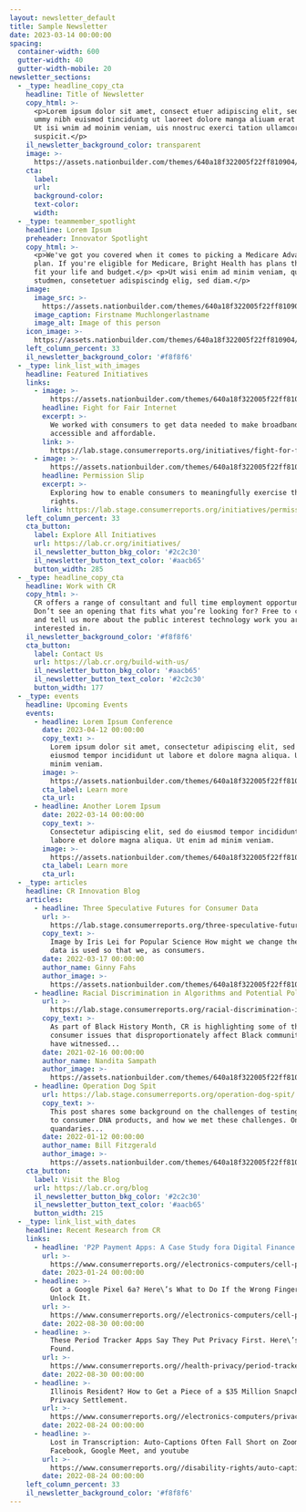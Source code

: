 ```yaml
---
layout: newsletter_default
title: Sample Newsletter
date: 2023-03-14 00:00:00
spacing:
  container-width: 600
  gutter-width: 40
  gutter-width-mobile: 20
newsletter_sections:
  - _type: headline_copy_cta
    headline: Title of Newsletter
    copy_html: >-
      <p>Lorem ipsum dolor sit amet, consect etuer adipiscing elit, sed diam non
      ummy nibh euismod tinciduntg ut laoreet dolore manga aliuam erat volutpat.
      Ut isi wnim ad moinim veniam, uis nnostruc exerci tation ullamcorper
      suspicit.</p>
    il_newsletter_background_color: transparent
    image: >-
      https://assets.nationbuilder.com/themes/640a18f322005f22ff810904/attachments/original/1678460702/hero-image.gif?1678460702
    cta:
      label:
      url:
      background-color:
      text-color:
      width:
  - _type: teammember_spotlight
    headline: Lorem Ipsum
    preheader: Innovator Spotlight
    copy_html: >-
      <p>We've got you covered when it comes to picking a Medicare Advantage
      plan. If you're eligible for Medicare, Bright Health has plans that may
      fit your life and budget.</p> <p>Ut wisi enim ad minim veniam, quis no
      studmen, consetetuer adispiscindg elig, sed diam.</p>
    image:
      image_src: >-
        https://assets.nationbuilder.com/themes/640a18f322005f22ff810904/attachments/original/1678460704/spotlight-portrait.jpg?1678460704
      image_caption: Firstname Muchlongerlastname
      image_alt: Image of this person
    icon_image: >-
      https://assets.nationbuilder.com/themes/640a18f322005f22ff810904/attachments/original/1678460700/spotlight-eye.gif?1678460700
    left_column_percent: 33
    il_newsletter_background_color: '#f8f8f6'
  - _type: link_list_with_images
    headline: Featured Initiatives
    links:
      - image: >-
          https://assets.nationbuilder.com/themes/640a18f322005f22ff810904/attachments/original/1678460701/featured-initiative-1.jpg?1678460701
        headline: Fight for Fair Internet
        excerpt: >-
          We worked with consumers to get data needed to make broadband more
          accessible and affordable.
        link: >-
          https://lab.stage.consumerreports.org/initiatives/fight-for-fair-internet/
      - image: >-
          https://assets.nationbuilder.com/themes/640a18f322005f22ff810904/attachments/original/1678460701/featured-initiative-2.jpg?1678460701
        headline: Permission Slip
        excerpt: >-
          Exploring how to enable consumers to meaningfully exercise their data
          rights.
        link: https://lab.stage.consumerreports.org/initiatives/permission-slip/
    left_column_percent: 33
    cta_button:
      label: Explore All Initiatives
      url: https://lab.cr.org/initiatives/
      il_newsletter_button_bkg_color: '#2c2c30'
      il_newsletter_button_text_color: '#aacb65'
      button_width: 285
  - _type: headline_copy_cta
    headline: Work with CR
    copy_html: >-
      CR offers a range of consultant and full time employment opportunities.
      Don’t see an opening that fits what you’re looking for? Free to contact us
      and tell us more about the public interest technology work you are
      interested in.
    il_newsletter_background_color: '#f8f8f6'
    cta_button:
      label: Contact Us
      url: https://lab.cr.org/build-with-us/
      il_newsletter_button_bkg_color: '#aacb65'
      il_newsletter_button_text_color: '#2c2c30'
      button_width: 177
  - _type: events
    headline: Upcoming Events
    events:
      - headline: Lorem Ipsum Conference
        date: 2023-04-12 00:00:00
        copy_text: >-
          Lorem ipsum dolor sit amet, consectetur adipiscing elit, sed do
          eiusmod tempor incididunt ut labore et dolore magna aliqua. Ut enim ad
          minim veniam.
        image: >-
          https://assets.nationbuilder.com/themes/640a18f322005f22ff810904/attachments/original/1678460701/event-image-fpo.jpg?1678460701
        cta_label: Learn more
        cta_url:
      - headline: Another Lorem Ipsum
        date: 2022-03-14 00:00:00
        copy_text: >-
          Consectetur adipiscing elit, sed do eiusmod tempor incididunt ut
          labore et dolore magna aliqua. Ut enim ad minim veniam.
        image: >-
          https://assets.nationbuilder.com/themes/640a18f322005f22ff810904/attachments/original/1678460701/event-image-fpo.jpg?1678460701
        cta_label: Learn more
        cta_url:
  - _type: articles
    headline: CR Innovation Blog
    articles:
      - headline: Three Speculative Futures for Consumer Data
        url: >-
          https://lab.stage.consumerreports.org/three-speculative-futures-for-consumer-data/
        copy_text: >-
          Image by Iris Lei for Popular Science How might we change the way our
          data is used so that we, as consumers.
        date: 2022-03-17 00:00:00
        author_name: Ginny Fahs
        author_image: >-
          https://assets.nationbuilder.com/themes/640a18f322005f22ff810904/attachments/original/1678460700/profile-pic-ginny-fahs.png?1678460700
      - headline: Racial Discrimination in Algorithms and Potential Policy Solutions
        url: >-
          https://lab.stage.consumerreports.org/racial-discrimination-in-algorithms-and-potential-policy-solutions/
        copy_text: >-
          As part of Black History Month, CR is highlighting some of the
          consumer issues that disproportionately affect Black communities. We
          have witnessed...
        date: 2021-02-16 00:00:00
        author_name: Nandita Sampath
        author_image: >-
          https://assets.nationbuilder.com/themes/640a18f322005f22ff810904/attachments/original/1678460700/profile-pic-nandita-sampath.png?1678460700
      - headline: Operation Dog Spit
        url: https://lab.stage.consumerreports.org/operation-dog-spit/
        copy_text: >-
          This post shares some background on the challenges of testing direct
          to consumer DNA products, and how we met these challenges. One of the
          quandaries...
        date: 2022-01-12 00:00:00
        author_name: Bill Fitzgerald
        author_image: >-
          https://assets.nationbuilder.com/themes/640a18f322005f22ff810904/attachments/original/1678460699/profile-pic-bill-fitzgerald.png?1678460699
    cta_button:
      label: Visit the Blog
      url: https://lab.cr.org/blog
      il_newsletter_button_bkg_color: '#2c2c30'
      il_newsletter_button_text_color: '#aacb65'
      button_width: 215
  - _type: link_list_with_dates
    headline: Recent Research from CR
    links:
      - headline: 'P2P Payment Apps: A Case Study fora Digital Finance Standard'
        url: >-
          https://www.consumerreports.org//electronics-computers/cell-phones/google-pixel-6a-wrong-fingerprint-can-unlock-a2538109870/
        date: 2023-01-24 00:00:00
      - headline: >-
          Got a Google Pixel 6a? Here\’s What to Do If the Wrong Fingerprint Can
          Unlock It.
        url: >-
          https://www.consumerreports.org//electronics-computers/cell-phones/google-pixel-6a-wrong-fingerprint-can-unlock-a2538109870/
        date: 2022-08-30 00:00:00
      - headline: >-
          These Period Tracker Apps Say They Put Privacy First. Here\’s What We
          Found.
        url: >-
          https://www.consumerreports.org//health-privacy/period-tracker-apps-privacy-a2278134145/
        date: 2022-08-30 00:00:00
      - headline: >-
          Illinois Resident? How to Get a Piece of a $35 Million Snapchat
          Privacy Settlement.
        url: >-
          https://www.consumerreports.org//electronics-computers/privacy/illinois-resident-how-to-get-a-piece-of-snapchat-settlement-a5298947670/
        date: 2022-08-24 00:00:00
      - headline: >-
          Lost in Transcription: Auto-Captions Often Fall Short on Zoom,
          Facebook, Google Meet, and youtube
        url: >-
          https://www.consumerreports.org//disability-rights/auto-captions-often-fall-short-on-zoom-facebook-and-others-a9742392879/
        date: 2022-08-24 00:00:00
    left_column_percent: 33
    il_newsletter_background_color: '#f8f8f6'
---
```

